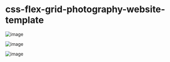 # css-flex-grid-photography-website-template

![image](https://user-images.githubusercontent.com/11981980/130022142-772d7a5e-6a1d-4f23-9ec4-9759f7b5624d.png)

![image](https://user-images.githubusercontent.com/11981980/130022192-dded33cd-1746-4987-b195-15b1527437e7.png)

![image](https://user-images.githubusercontent.com/11981980/130022231-ac72a75c-f7fb-42d2-b9bf-ad7daf901ae3.png)


